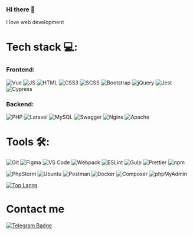 ### Hi there 👋

I love web development

# Tech stack 💻:

### Frontend:

![Vue](https://img.shields.io/badge/Vue.js-%23E34F26?logo=Vue.js&logoColor=fff&color=4FC08D)
![JS](https://img.shields.io/badge/JavaScript-%23E34F26?logo=javascript&logoColor=%23000&color=%23F7E01D)
![HTML](https://img.shields.io/badge/HTML5-%23E34F26?logo=html5&logoColor=%23fff&color=%23E34F26)
![CSS3](https://img.shields.io/badge/CSS3-%23E34F26?logo=css3&logoColor=%23fff&color=%231698E9)
![SCSS](https://img.shields.io/badge/SCSS-%23E34F26?logo=sass&logoColor=%23000&color=%23C95B93)
![Bootstrap](https://img.shields.io/badge/Bootstrap-%23E34F26?logo=Bootstrap&logoColor=fff&color=7952B3)
![jQuery](https://img.shields.io/badge/jQuery-%23E34F26?logo=jQuery&logoColor=fff&color=0769AD)
![Jest](https://img.shields.io/badge/Jest-%23E34F26?logo=Jest&logoColor=fff&color=C21325)
![Cypress](https://img.shields.io/badge/Cypress-%23E34F26?logo=Cypress&logoColor=fff&color=17202C)

### Backend:

![PHP](https://img.shields.io/badge/PHP-fff?logo=php&logoColor=fff&color=777BB4)
![Laravel](https://img.shields.io/badge/Laravel-fff?logo=Laravel&logoColor=fff&color=FF2D20)
![MySQL](https://img.shields.io/badge/MySQL-fff?logo=MySQL&logoColor=fff&color=4479A1)
![Swagger](https://img.shields.io/badge/Swagger-fff?logo=Swagger&logoColor=000&color=85EA2D)
![Nginx](https://img.shields.io/badge/Nginx-fff?logo=Nginx&logoColor=fff&color=009639)
![Apache](https://img.shields.io/badge/Apache-fff?logo=Apache&logoColor=000&color=BA55D3)

# Tools 🛠:

![Git](https://camo.githubusercontent.com/3ea1c940cc08da19f16d17ca0c4704397dac1f12a1bb73f1174ae504c3e80a85/68747470733a2f2f696d672e736869656c64732e696f2f62616467652f2d4769742d3333333333333f7374796c653d666c6174266c6f676f3d676974)
![Figma](https://img.shields.io/badge/Figma-fff?logo=Figma&logoColor=fff&color=F24E1E)
![VS Code](https://img.shields.io/badge/VS%20Code-%23333?logo=visual%20studio%20code&logoColor=%23007ACC) ![Webpack](https://img.shields.io/badge/Webpack-%23E34F26?logo=webpack&logoColor=%23fff&color=%23539AC8)
![ESLint](https://img.shields.io/badge/ESLint-%23E34F26?logo=eslint&logoColor=%23fff&color=%234B32C3)
![Gulp](https://img.shields.io/badge/Gulp-fff?logo=Gulp&logoColor=fff&color=CF4647)
![Prettier](https://img.shields.io/badge/Prettier-%23E34F26?logo=prettier&logoColor=%23fff&color=%23C086C2)
![npm](https://img.shields.io/badge/npm-fff?logo=npm&logoColor=fff&color=CB3837)

![PhpStorm](https://img.shields.io/badge/PhpStorm-fff?logo=PhpStorm&logoColor=fff&color=000000)
![Ubuntu](https://img.shields.io/badge/Ubuntu-fff?logo=Ubuntu&logoColor=fff&color=E95420)
![Postman](https://img.shields.io/badge/Postman-fff?logo=Postman&logoColor=000&color=FF6C37)
![Docker](https://img.shields.io/badge/Docker-fff?logo=Docker&logoColor=fff&color=2496ED)
![Composer](https://img.shields.io/badge/Composer-fff?logo=Composer&logoColor=fff&color=885630)
![phpMyAdmin](https://img.shields.io/badge/phpMyAdmin-fff?logo=phpMyAdmin&logoColor=fff&color=6C78AF)

[![Top Langs](https://github-readme-stats.vercel.app/api/top-langs/?username=alexchasx&layout=compact)](https://github.com/anuraghazra/github-readme-stats)

# Contact me

<a href="https://t.me/a_chasovnikov">
    <img src="https://img.shields.io/badge/Telegram-rgb(53,164,222)?logo=telegram&logoColor=white" alt="Telegram Badge"/>
</a>
